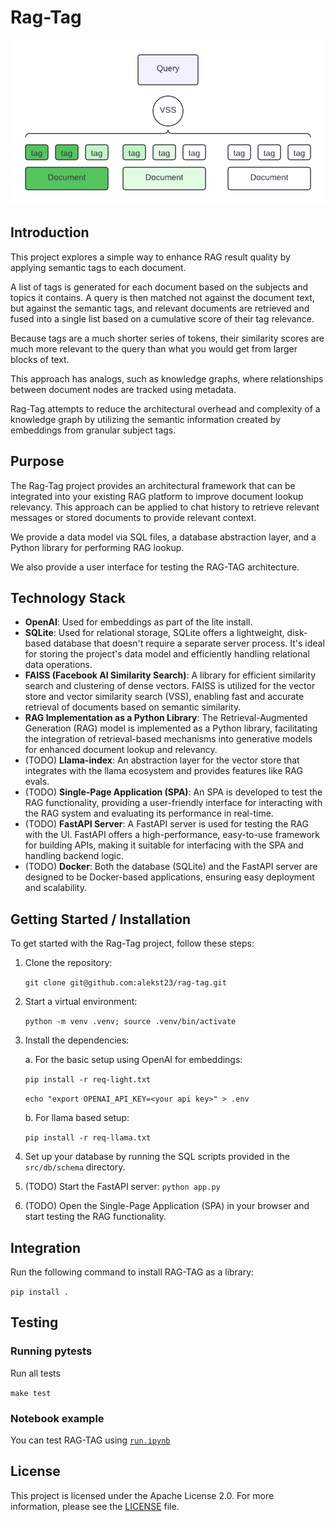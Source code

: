 # Rag-Tag
![Semantic document taging](docs/diagram_01.png)

## Introduction

This project explores a simple way to enhance RAG result quality by applying semantic tags to each document.

A list of tags is generated for each document based on the subjects and topics it contains. A query is then matched not against the document text, but against the semantic tags, and relevant documents are retrieved and fused into a single list based on a cumulative score of their tag relevance.

Because tags are a much shorter series of tokens, their similarity scores are much more relevant to the query than what you would get from larger blocks of text.

This approach has analogs, such as knowledge graphs, where relationships between document nodes are tracked using metadata.

Rag-Tag attempts to reduce the architectural overhead and complexity of a knowledge graph by utilizing the semantic information created by embeddings from granular subject tags.

## Purpose

The Rag-Tag project provides an architectural framework that can be integrated into your existing RAG platform to improve document lookup relevancy. This approach can be applied to chat history to retrieve relevant messages or stored documents to provide relevant context.

We provide a data model via SQL files, a database abstraction layer, and a Python library for performing RAG lookup.

We also provide a user interface for testing the RAG-TAG architecture.

## Technology Stack

- **OpenAI**: Used for embeddings as part of the lite install.
- **SQLite**: Used for relational storage, SQLite offers a lightweight, disk-based database that doesn't require a separate server process. It's ideal for storing the project's data model and efficiently handling relational data operations.
- **FAISS (Facebook AI Similarity Search)**: A library for efficient similarity search and clustering of dense vectors. FAISS is utilized for the vector store and vector similarity search (VSS), enabling fast and accurate retrieval of documents based on semantic similarity.
- **RAG Implementation as a Python Library**: The Retrieval-Augmented Generation (RAG) model is implemented as a Python library, facilitating the integration of retrieval-based mechanisms into generative models for enhanced document lookup and relevancy.
- (TODO) **Llama-index**: An abstraction layer for the vector store that integrates with the llama ecosystem and provides features like RAG evals.
- (TODO) **Single-Page Application (SPA)**: An SPA is developed to test the RAG functionality, providing a user-friendly interface for interacting with the RAG system and evaluating its performance in real-time.
- (TODO) **FastAPI Server**: A FastAPI server is used for testing the RAG with the UI. FastAPI offers a high-performance, easy-to-use framework for building APIs, making it suitable for interfacing with the SPA and handling backend logic.
- (TODO) **Docker**: Both the database (SQLite) and the FastAPI server are designed to be Docker-based applications, ensuring easy deployment and scalability.

## Getting Started / Installation

To get started with the Rag-Tag project, follow these steps:

1. Clone the repository: 

    `git clone git@github.com:alekst23/rag-tag.git`
2. Start a virtual environment: 

    `python -m venv .venv; source .venv/bin/activate`
    
3. Install the dependencies: 

    a. For the basic setup using OpenAI for embeddings: 
        
    `pip install -r req-light.txt`

    `echo "export OPENAI_API_KEY=<your api key>" > .env`

    b. For llama based setup: 
    
    `pip install -r req-llama.txt`

4. Set up your database by running the SQL scripts provided in the `src/db/schema` directory.

5. (TODO) Start the FastAPI server: `python app.py`

6. (TODO) Open the Single-Page Application (SPA) in your browser and start testing the RAG functionality.

## Integration

Run the following command to install RAG-TAG as a library:

`pip install .`

## Testing

### Running pytests

Run all tests

`make test`

### Notebook example

You can test RAG-TAG using [`run.ipynb`](run.ipynb)

## License

This project is licensed under the Apache License 2.0. For more information, please see the [LICENSE](LICENSE) file.
